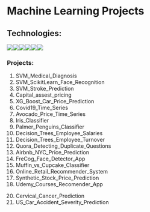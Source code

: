 Machine Learning Projects
=============================================

## Technologies:

<div style="display:flex; margin: auto;">
 <img src="https://img.shields.io/badge/Python-3776AB?style=for-the-badge&logo=python&logoColor=white">
 <img src="https://img.shields.io/badge/TensorFlow-FF6F00?style=for-the-badge&logo=TensorFlow&logoColor=white">
 <img src="https://img.shields.io/badge/Keras-D00000?style=for-the-badge&logo=Keras&logoColor=white">
 <img src="https://img.shields.io/badge/scikit_learn-F7931E?style=for-the-badge&logo=scikit-learn&logoColor=white">
 <img src="https://img.shields.io/badge/Numpy-777BB4?style=for-the-badge&logo=numpy&logoColor=white">  
 <img src="https://img.shields.io/badge/Pandas-2C2D72?style=for-the-badge&logo=pandas&logoColor=white"> 
</div>

### Projects:
1. SVM_Medical_Diagnosis
2. SVM_ScikitLearn_Face_Recognition
3. SVM_Stroke_Prediction
4. Capital_assest_pricing
5. XG_Boost_Car_Price_Prediction
6. Covid19_Time_Series
7. Avocado_Price_Time_Series
8. Iris_Classifier
9. Palmer_Penguins_Classifier
10. Decision_Trees_Employee_Salaries
11. Decision_Trees_Employee_Turnover
12. Quora_Detecting_Duplicate_Questions
13. Airbnb_NYC_Price_Prediction
14. FreCog_Face_Detector_App
15. Muffin_vs_Cupcake_Classifier
16. Online_Retail_Recommender_System
17. Synthetic_Stock_Price_Prediction
18. Udemy_Courses_Recomender_App
<!-- 19. XG_Boost_Car_Price_Prediction -->
20. Cervical_Cancer_Prediction
21. US_Car_Accident_Severity_Prediction




<!-- 
<br>
<br>

### Projects

| Project Name | Description |
| ------------- | ------------- |
| Content Cell  | Content Cell  |
| Content Cell  | Content Cell  | -->
